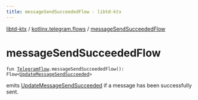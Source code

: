 ```yaml
---
title: messageSendSucceededFlow - libtd-ktx
---
```


[libtd-ktx](../index.html) / [kotlinx.telegram.flows](index.html) / [messageSendSucceededFlow](./message-send-succeeded-flow.html)

# messageSendSucceededFlow

`fun `[`TelegramFlow`](../kotlinx.telegram.core/-telegram-flow/index.html)`.messageSendSucceededFlow(): Flow<`[`UpdateMessageSendSucceeded`](https://tdlibx.github.io/td/docs/org/drinkless/td/libcore/telegram/TdApi/UpdateMessageSendSucceeded.html)`>`

emits [UpdateMessageSendSucceeded](https://tdlibx.github.io/td/docs/org/drinkless/td/libcore/telegram/TdApi/UpdateMessageSendSucceeded.html) if a message has been successfully sent.

